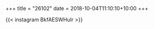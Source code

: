 +++
title       = "26102"
date        = 2018-10-04T11:10:10+10:00
+++

{{< instagram BkfAESWHuIr >}}
